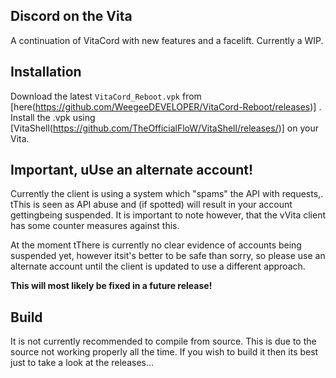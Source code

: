 ## Discord on the Vita
A continuation of VitaCord with new features and a facelift. Currently a WIP.

## Installation
Download the latest ``VitaCord_Reboot.vpk`` from [here(https://github.com/WeegeeDEVELOPER/VitaCord-Reboot/releases)] . Install the .vpk using [VitaShell(https://github.com/TheOfficialFloW/VitaShell/releases/)] on your Vita.

## Important, uUse an alternate account!
Currently the client is using a system which "spams" the API with requests,. tThis is seen as API abuse and (if spotted) will result in your account gettingbeing suspended. It is important to note however, that the vVita client has some counter measures against this.

At the moment tThere is currently no clear evidence of accounts being suspended yet, however itsit's better to be safe than sorry, so please use an alternate account until the client is updated to use a different approach.

**This will most likely be fixed in a future release!**

## Build
It is not currently recommended to compile from source. This is due to the source not working properly all the time. If you wish to build it then its best just to take a look at the releases...
